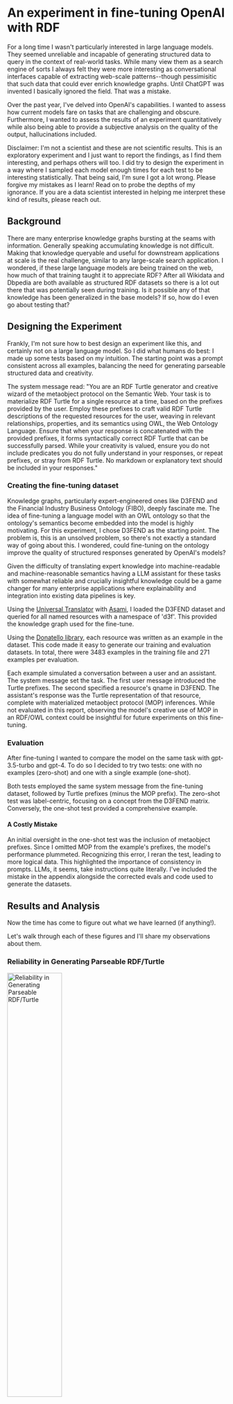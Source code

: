 # An experiment in fine-tuning OpenAI with RDF
For a long time I wasn't particularly interested in large language
models. They seemed unreliable and incapable of generating structured
data to query in the context of real-world tasks. While many view them
as a search engine of sorts I always felt they were more interesting
as conversational interfaces capable of extracting web-scale
patterns--though pessimisitic that such data that could ever enrich
knowledge graphs. Until ChatGPT was invented I basically ignored the
field. That was a mistake.

Over the past year, I've delved into OpenAI's capabilities. I wanted
to assess how current models fare on tasks that are challenging and
obscure. Furthermore, I wanted to assess the results of an experiment
quantitatively while also being able to provide a subjective analysis
on the quality of the output, hallucinations included. 

Disclaimer: I'm not a scientist and these are not scientific
results. This is an exploratory experiment and I just want to report
the findings, as I find them interesting, and perhaps others will
too. I did try to design the experiment in a way where I sampled
each model enough times for each test to be interesting
statistically. That being said, I'm sure I got a lot wrong. Please
forgive my mistakes as I learn! Read on to probe the depths of my
ignorance. If you are a data scientist interested in helping me
interpret these kind of results, please reach out.

## Background
There are many enterprise knowledge graphs bursting at the seams with
information. Generally speaking accumulating knowledge is not
difficult. Making that knowledge queryable and useful for downstream
applications at scale is the real challenge, similar to any large-scale
search application. I wondered, if these large language models
are being trained on the web, how much of that training taught it to
appreciate RDF? After all Wikidata and Dbpedia are both available as
structured RDF datasets so there is a lot out there that was
potentially seen during training. Is it possible any of that knowledge
has been generalized in the base models? If so, how do I even go about
testing that?

## Designing the Experiment
Frankly, I'm not sure how to best design an experiment like this, and
certainly not on a large language model. So I did what humans do best:
I made up some tests based on my intuition. The starting point was a
prompt consistent across all examples, balancing the need for
generating parseable structured data and creativity.

The system message read: "You are an RDF Turtle generator and creative
wizard of the metaobject protocol on the Semantic Web. Your task is to
materialize RDF Turtle for a single resource at a time, based on the
prefixes provided by the user. Employ these prefixes to craft valid
RDF Turtle descriptions of the requested resources for the user,
weaving in relevant relationships, properties, and its semantics using
OWL, the Web Ontology Language. Ensure that when your response is
concatenated with the provided prefixes, it forms syntactically
correct RDF Turtle that can be successfully parsed. While your
creativity is valued, ensure you do not include predicates you do not
fully understand in your responses, or repeat prefixes, or stray from
RDF Turtle. No markdown or explanatory text should be included in your
responses."

### Creating the fine-tuning dataset
Knowledge graphs, particularly expert-engineered ones like D3FEND and the Financial Industry Business Ontology (FIBO), deeply fascinate me. The idea of fine-tuning a language model with an OWL ontology so that the ontology's semantics become embedded into the model is highly motivating. For this experiment, I chose D3FEND as the starting point. The problem is, this is an unsolved problem, so there's not exactly a standard way of going about this. I wondered, could fine-tuning on the ontology improve the quality of structured responses generated by OpenAI's models?

Given the difficulty of translating expert knowledge into machine-readable and machine-reasonable semantics having a LLM assistant for these tasks with somewhat reliable and crucially insightful knowledge could be a game changer for many enterprise applications where explainability and integration into existing data pipelines is key.

Using the [Universal Translator](https://github.com/aamedina/rdf) with [Asami](https://github.com/quoll/asami), I loaded the D3FEND dataset and queried for all named resources with a namespace of 'd3f'. This provided the knowledge graph used for the fine-tune.

Using the [Donatello library](https://github.com/quoll/donatello), each resource was written as an example in the dataset. This code made it easy to generate our training and evaluation datasets. In total, there were 3483 examples in the training file and 271 examples per evaluation.

Each example simulated a conversation between a user and an assistant. The system message set the task. The first user message introduced the Turtle prefixes. The second specified a resource's qname in D3FEND. The assistant's response was the Turtle representation of that resource, complete with materialized metaobject protocol (MOP) inferences. While not evaluated in this report, observing the model's creative use of MOP in an RDF/OWL context could be insightful for future experiments on this fine-tuning.

### Evaluation
After fine-tuning I wanted to compare the model on the same task with gpt-3.5-turbo and gpt-4. To do so I decided to try two tests: one with no examples (zero-shot) and one with a single example (one-shot).

Both tests employed the same system message from the fine-tuning dataset, followed by Turtle prefixes (minus the MOP prefix). The zero-shot test was label-centric, focusing on a concept from the D3FEND matrix. Conversely, the one-shot test provided a comprehensive example.

#### A Costly Mistake
An initial oversight in the one-shot test was the inclusion of metaobject prefixes. Since I omitted MOP from the example's prefixes, the model's performance plummeted. Recognizing this error, I reran the test, leading to more logical data. This highlighted the importance of consistency in prompts. LLMs, it seems, take instructions quite literally. I've included the mistake in the appendix alongside the corrected evals and code used to generate the datasets.

## Results and Analysis
Now the time has come to figure out what we have learned (if anything!).

Let's walk through each of these figures and I'll share my observations about them.

### Reliability in Generating Parseable RDF/Turtle
<img src="reliability.png" alt="Reliability in Generating Parseable RDF/Turtle" width="50%"/>

This chart illustrates the success rate on the y-axis in generating parseable RDF/Turtle data, with the x-axis representing the test types (one-shot and zero-shot) and each bar representing a model.

#### Observations
* For the zero-shot test, the GPT-4 model has the highest success rate, followed closely by GPT-3.5-turbo. The fine-tuned model lags behind both base models.

* For the one-shot test, GPT-4 still leads, but the gap between it and GPT-3.5-turbo narrows slightly. The fine-tuned model improves its performance compared to the zero-shot scenario but remains behind the base models.

### Average Number of Triples Generated per Model
<img src="avgtriples.png" alt="Average Number of Triples Generated per Model" width="50%"/>

This chart shows the average number of triples on the y-axis generated by each model on each test, with the same x-axis as before.

#### Observations
* For the zero-shot test, the fine-tuned (ft) is by far the most prolific, producing the most triples on average at approximately 21.57 triples per sample. GPT-3.5-turbo and GPT-4 are a lot more conservative, generating between 7.59 and 9.52 on average respectively.
* For the one-shot test, GPT-3.5-turbo produces the most triples with an average of 30.01 triples per sample. This indicates that providing an example noticeably boosts its confidence in generating more triples. GPT-4, while still conservative, increases its output to an average of 22.14 triples per query. The fine-tuned model generates slightly fewer triples in this test but is likely not statistically significant difference.

### Average Number of Hallucinated Predicates per Model
<img src="avghallucinations.png" alt="Average Number of Hallucinated Predicates per Model" width="50%"/>

This chart presents the average number of hallucinated predicates generated by each model in different test scenarios.

#### Observations
* For the zero-shot test, the fine-tuned model has the most hallucinations because it is also generating the most triples. Generally speaking, the more creative the less accurate the model is. Both GPT-3.5 and GPT-4 hallucinated much less because they generated fewer triples on average.
* For the one-shot test, both the fine-tuned model and GPT-4 hallucinate on average about the same. GPT-3.5 is the worst performer on this metric.

### Subjective Analysis
Beyond the quantitative results, which are only so informative on such an obscure task, I wanted to provide a personal interpretation of its hallucinations, considering aspects like creativity, common sense, and potential utility for an expert interacting with a language model.

#### Fine-tuned
##### Zero shot
Though not as reliable as the base models, the fine-tuned model exhibited a stronger inclination to use D3FEND predicates in both tests. This suggests to me that the fine-tuning data had a discernible influence, but not necessarily a good one. Naturally, this also led to an increase in hallucinations. While I admired its creativity and occasional coherence, its accuracy wasn't great, especially when it generated more facts. Given that it had exposure to the entire D3FEND dataset during fine-tuning, its inability to replicate any of them accurately was a bit disappointing. I do wonder how GPT-4 fine tuning would fare, but shudder at the costs!

##### One shot
Presenting the model with a single example improved its success rate. Notably odd uses of the D3FEND annotation property d3f:display-order, which is used for UI display sequence on the D3FEND website, hinted at the model's mimicry from its training rather than genuine comprehension. Nonetheless, in some instances, like with the concept for d3f:Isolate, the model demonstrated a semblance of understanding the tactic.

#### gpt-3.5-turbo
##### Zero shot
The model's performance exceeded my initial expectations. It frequently generated parseable RDF Turtle, with its hallucinations often appearing plausible. I discerned a conservative trend in the responses. This could be attributed to my instruction against using unfamiliar properties. Consequently, its lower hallucination rate might result from its restraint in employing D3FEND. Overall, I found gpt-3.5-turbo's results suitable in structuring concepts using RDF, RDFS, OWL, DCTERMS, and SKOS.

##### One shot
Armed with a single example, the model seemed more confident and ventured into using D3FEND predicates. This newfound confidence, however, led to increased hallucinations. For instance, when queried about d3f:Model, the model misconstrued it as a computer model rather than the intended defensive tactic.

#### gpt-4
##### Zero shot
Interestingly the results from GPT-4 were not very different in my subjective analysis from gpt-3.5-turbo. It basically does the same thing by using well known predicates and classes from the RDF ecosystem, limiting its hallucinations to object references. In terms of reliability, it is the best of the three models. GPT-4 is good at following weird instructions as long as they are expressed coherently and consistently in context.

##### One shot
My initial reactions to GPT-4's one-shot results were mixed. While I anticipated a marked enhancement in output quality upon providing an example, the improvements seemed marginal. However, a deeper dive into the samples revealed a pattern of consistent, albeit imperfect, structured data. Balancing the costs and benefits of utilizing GPT-4 will undoubtedly vary depending on individual use-cases.

As an additional sanity check, I utilized Qdrant for embedding searches. Using text-embedding-ada-002, I embedded the model's output and matched it against the vectors of D3FEND concepts to find the closest matches. Occasionally, its hallucinated output closely aligned with the original concept in the embedding space. Evidently, GPT-4 fared better with higher-tier cybersecurity concepts, rendering it more adept for this task compared to gpt-3.5-turbo at a much higher cost.

## Conclusion
This crude experiment explored the potential of fine-tuning language models with RDF data. While much of the resulting Turtle that attempted to use D3FEND predicates was hallucinated, the models demonstrated a subjectively strong capability to generate RDF that seems plausible at times and even creative. I do think that with a human in-the-loop the language models can provide valuable insights to experts, but the plausibility of the hallucinations could confuse or mislead those unfamiliar with RDF.

I think if I were to run this experiment again I would use JSON-LD instead of Turtle in the prompt. I would like to see to what extent that would improve the performance on this task on the base models, given that there is support in gpt-3.5-turbo and gpt-4 (but not the fine tuned models) to generate JSON arguments for "function calling" following a JSON Schema.

